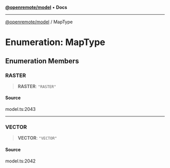 [**@openremote/model**](../README.md) • **Docs**

***

[@openremote/model](../globals.md) / MapType

# Enumeration: MapType

## Enumeration Members

### RASTER

> **RASTER**: `"RASTER"`

#### Source

model.ts:2043

***

### VECTOR

> **VECTOR**: `"VECTOR"`

#### Source

model.ts:2042
